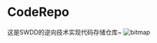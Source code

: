 # CodeRepo
这是SWDD的逆向技术实现代码存储仓库~
![bitmap](https://github.com/SHangwendada/CodeRepo/assets/102873474/42df5d96-6c5a-489c-bd86-04ae2f7e8a74)
